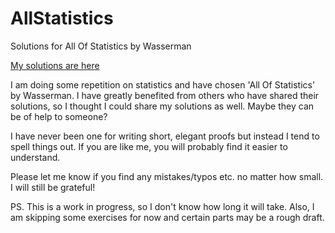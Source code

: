 # AllStatistics
Solutions for All Of Statistics by Wasserman

[My solutions are here](allstat.pdf)

I am doing some repetition on statistics and have chosen 'All Of Statistics' by Wasserman. I have greatly benefited from others who have shared their solutions, so I thought I could share my solutions as well. Maybe they can be of help to someone?

I have never been one for writing short, elegant proofs but instead I tend to spell things out. If you are like me, you will probably find it easier to understand.

Please let me know if you find any mistakes/typos etc. no matter how small. I will still be grateful!

PS. This is a work in progress, so I don't know how long it will take. Also, I am skipping some exercises for now and certain parts may be a rough draft.


